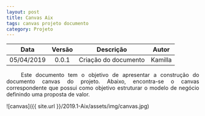 ```yaml
---
layout: post
title: Canvas Aix
tags: canvas projeto documento
category: Projeto
---
```

| Data       | Versão | Descrição                                   | Autor            |
| :--------: | :----: | :-----------------------------------------: | :--------------: |
| 05/04/2019 | 0.0.1  | Criação do documento                  | Kamilla |


<p align="justify">&emsp;&emsp; Este documento tem o objetivo de apresentar a construção do documento canvas do projeto. Abaixo, encontra-se o canvas correspondente que possui como objetivo estruturar o modelo de negócio definindo uma proposta de valor.</p>

![canvas]({{ site.url }}/2019.1-Aix/assets/img/canvas.jpg)